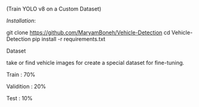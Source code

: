 (Train YOLO v8 on a Custom Dataset)

*Installation*:

git clone https://github.com/MaryamBoneh/Vehicle-Detection
cd Vehicle-Detection
pip install -r requirements.txt

Dataset

take or find vehicle images for create a special dataset for fine-tuning.

Train : 70%

Validition : 20%

Test : 10%
